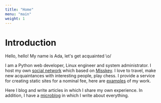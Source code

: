 ```yaml
---
title: "Home"
menu: "main"
weight: 1
---
```


# Introduction

Hello, hello! My name is Ada, let's get acquainted \o/

I am a Python web developer, Linux engineer and system administrator. I host my own [social network](https://underground.pm) which based on [Misskey](https://github.com/misskey-dev/misskey). I love to travel, make new acquaintances with interesting people, play chess. I provide a service for creating static sites for a nominal fee, here are [examples](https://github.com/miraikumiko) of my work.

Here I blog and write articles in which I share my own experience. In addition, I have a [microblog](https://cr8r.gg/@miraikumiko) in which I write about everything.
